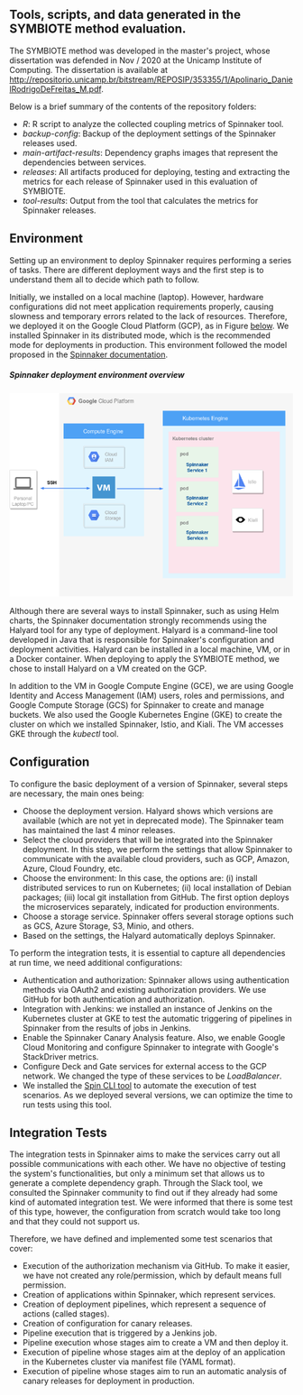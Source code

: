 
## Tools, scripts, and data generated in the SYMBIOTE method evaluation.
The SYMBIOTE method was developed in the master's project, whose dissertation was defended in Nov / 2020 at the Unicamp Institute of Computing. The dissertation is available at http://repositorio.unicamp.br/bitstream/REPOSIP/353355/1/Apolinario_DanielRodrigoDeFreitas_M.pdf.

Below is a brief summary of the contents of the repository folders:

* *R*: R script to analyze the collected coupling metrics of Spinnaker tool.
* *backup-config*: Backup of the deployment settings of the Spinnaker releases used.
* *main-artifact-results*: Dependency graphs images that represent the dependencies between services.
* *releases*: All artifacts produced for deploying, testing and extracting the metrics for each release of Spinnaker used in this evaluation of SYMBIOTE.
* *tool-results*: Output from the tool that calculates the metrics for Spinnaker releases.

## Environment

Setting up an environment to deploy Spinnaker requires performing a series of tasks. There are different deployment ways and the first step is to understand them all to decide which path to follow. 

Initially, we installed on a local machine (laptop). However, hardware configurations did not meet application requirements properly, causing slowness and temporary errors related to the lack of resources. Therefore, we deployed it on the Google Cloud Platform (GCP), as in Figure [below](#spinnaker-deployment-environment-overview). We installed Spinnaker in its distributed mode, which is the recommended mode for deployments in production. This environment followed the model proposed in the [Spinnaker documentation](https://spinnaker.io/setup/quickstart/halyard-gke/).

##### Spinnaker deployment environment overview

![Spinnaker Deployment Environment](Spinnaker-Environment.png) 

Although there are several ways to install Spinnaker, such as using Helm charts, the Spinnaker documentation strongly recommends using the Halyard tool for any type of deployment. Halyard is a command-line tool developed in Java that is responsible for Spinnaker's configuration and deployment activities. Halyard can be installed in a local machine, VM, or in a Docker container. When deploying to apply the SYMBIOTE method, we chose to install Halyard on a VM created on the GCP. 

In addition to the VM in Google Compute Engine (GCE), we are using Google Identity and Access Management (IAM) users, roles and permissions, and Google Compute Storage (GCS) for Spinnaker to create and manage buckets. We also used the Google Kubernetes Engine (GKE) to create the cluster on which we installed Spinnaker, Istio, and Kiali. The VM accesses GKE through the *kubectl* tool.

## Configuration

To configure the basic deployment of a version of Spinnaker, several steps are necessary, the main ones being:
* Choose the deployment version. Halyard shows which versions are available (which are not yet in deprecated mode). The Spinnaker team has maintained the last 4 minor releases.
* Select the cloud providers that will be integrated into the Spinnaker deployment. In this step, we perform the settings that allow Spinnaker to communicate with the available cloud providers, such as GCP, Amazon, Azure, Cloud Foundry, etc. 
* Choose the environment: In this case, the options are: (i) install distributed services to run on Kubernetes; (ii) local installation of Debian packages; (iii) local git installation from GitHub. The first option deploys the microservices separately, indicated for production environments.
* Choose a storage service. Spinnaker offers several storage options such as GCS, Azure Storage, S3, Minio, and others.
* Based on the settings, the Halyard automatically deploys Spinnaker.


To perform the integration tests, it is essential to capture all dependencies at run time, we need additional configurations:
* Authentication and authorization: Spinnaker allows using authentication methods via OAuth2 and existing authorization providers. We use GitHub for both authentication and authorization.
* Integration with Jenkins: we installed an instance of Jenkins on the Kubernetes cluster at GKE to test the automatic triggering of pipelines in Spinnaker from the results of jobs in Jenkins.
* Enable the Spinnaker Canary Analysis feature. Also, we enable Google Cloud Monitoring and configure Spinnaker to integrate with Google's StackDriver metrics.
* Configure Deck and Gate services for external access to the GCP network. We changed the type of these services to be *LoadBalancer*.
* We installed the [Spin CLI tool](https://spinnaker.io/guides/spin/) to automate the execution of test scenarios. As we deployed several versions, we can optimize the time to run tests using this tool.

## Integration Tests

The integration tests in Spinnaker aims to make the services carry out all possible communications with each other. We have no objective of testing the system's functionalities, but only a minimum set that allows us to generate a complete dependency graph. Through the Slack tool, we consulted the Spinnaker community to find out if they already had some kind of automated integration test. We were informed that there is some test of this type, however, the configuration from scratch would take too long and that they could not support us.

Therefore, we have defined and implemented some test scenarios that cover:
* Execution of the authorization mechanism via GitHub. To make it easier, we have not created any role/permission, which by default means full permission.
* Creation of applications within Spinnaker, which represent services.
* Creation of deployment pipelines, which represent a sequence of actions (called stages).
* Creation of configuration for canary releases.
* Pipeline execution that is triggered by a Jenkins job.
* Pipeline execution whose stages aim to create a VM and then deploy it.
* Execution of pipeline whose stages aim at the deploy of an application in the Kubernetes cluster via manifest file (YAML format).
* Execution of pipeline whose stages aim to run an automatic analysis of canary releases for deployment in production.
